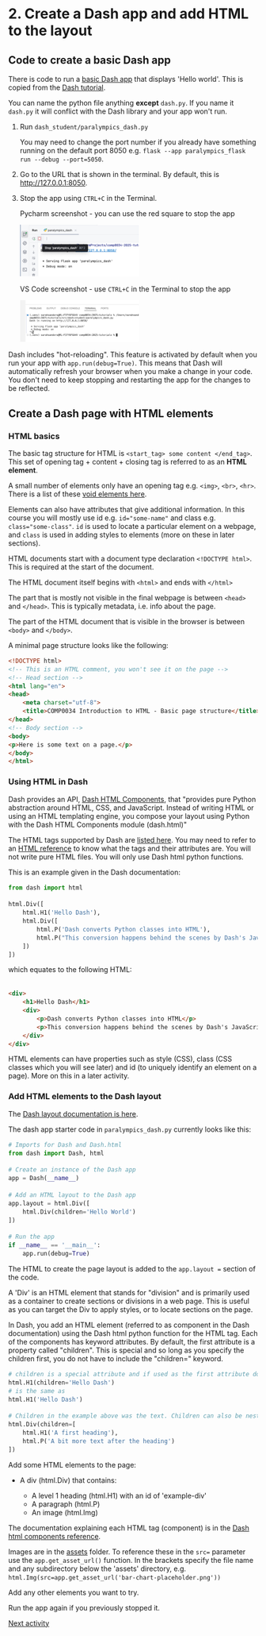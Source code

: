 # 2. Create a Dash app and add HTML to the layout

## Code to create a basic Dash app

There is code to run a [basic Dash app](../src/paralympics_dash/paralympics_dash.py) that displays 'Hello world'. This
is copied from the [Dash tutorial](https://dash.plotly.com/tutorial).

You can name the python file anything **except** `dash.py`. If you name it `dash.py` it will conflict with the Dash
library and your app won't run.

1. Run `dash_student/paralympics_dash.py`

   You may need to change the port number if you already have something running on the default port 8050
   e.g. `flask --app paralympics_flask run --debug --port=5050`.

2. Go to the URL that is shown in the terminal. By default, this is <http://127.0.0.1:8050>.
3. Stop the app using `CTRL+C` in the Terminal.

    Pycharm screenshot - you can use the red square to stop the app

    <img src="../img/pyc-term-dash-stop.png" alt="PyCharm stop Dash app in Terminal" style="width: 50%;">

    VS Code screenshot - use `CTRL+C` in the Terminal to stop the app

    <img src="../img/vsc-term-dash-stop.png" alt="CS Code stop Dash app in Terminal" style="width: 50%;">

Dash includes "hot-reloading". This feature is activated by default when you run your app with `app.run(debug=True)`.
This means that Dash will automatically refresh your browser when you make a change in your code. You don't need to keep
stopping and restarting the app for the changes to be reflected.

## Create a Dash page with HTML elements

### HTML basics

The basic tag structure for HTML is `<start_tag> some content </end_tag>`. This set of opening tag + content + closing
tag is referred to as an **HTML element**.

A small number of elements only have an opening tag e.g. `<img>`, `<br>`, `<hr>`. There is a list of
these [void elements here](https://developer.mozilla.org/en-US/docs/Glossary/Void_element).

Elements can also have attributes that give additional information. In this course you will mostly use id
e.g. `id="some-name"` and class e.g. `class="some-class"`. `id` is used to locate a particular element on a webpage,
and `class` is used in adding styles to elements (more on these in later sections).

HTML documents start with a document type declaration `<!DOCTYPE html>`. This is required at the start of the document.

The HTML document itself begins with `<html>` and ends with `</html>`

The part that is mostly not visible in the final webpage is between `<head>` and `</head>`. This is typically metadata,
i.e. info about the page.

The part of the HTML document that is visible in the browser is between `<body>` and `</body>`.

A minimal page structure looks like the following:

```html
<!DOCTYPE html>
<!-- This is an HTML comment, you won't see it on the page -->
<!-- Head section -->
<html lang="en">
<head>
    <meta charset="utf-8">
    <title>COMP0034 Introduction to HTML - Basic page structure</title>
</head>
<!-- Body section -->
<body>
<p>Here is some text on a page.</p>
</body>
</html>
```

### Using HTML in Dash

Dash provides an API, [Dash HTML Components](https://dash.plotly.com/dash-html-components), that "provides pure Python
abstraction around HTML, CSS, and JavaScript. Instead of writing HTML or using an HTML templating engine, you compose
your layout using Python with the Dash HTML Components module (dash.html)"

The HTML tags supported by Dash are [listed here](https://dash.plotly.com/dash-html-components#full-elements-reference).
You may need to refer to an [HTML reference](https://www.w3schools.com/html/) to know what the tags and their attributes
are. You will not write pure HTML files. You will only use Dash html python functions.

This is an example given in the Dash documentation:

```python
from dash import html

html.Div([
    html.H1('Hello Dash'),
    html.Div([
        html.P('Dash converts Python classes into HTML'),
        html.P("This conversion happens behind the scenes by Dash's JavaScript front-end")
    ])
])
```

which equates to the following HTML:

```html

<div>
    <h1>Hello Dash</h1>
    <div>
        <p>Dash converts Python classes into HTML</p>
        <p>This conversion happens behind the scenes by Dash's JavaScript front-end</p>
    </div>
</div>
```

HTML elements can have properties such as style (CSS), class (CSS classes which you will see later) and id (to uniquely
identify an element on a page). More on this in a later activity.

### Add HTML elements to the Dash layout

The [Dash layout documentation is here](https://dash.plotly.com/layout).

The dash app starter code in `paralympics_dash.py` currently looks like this:

```python
# Imports for Dash and Dash.html
from dash import Dash, html

# Create an instance of the Dash app
app = Dash(__name__)

# Add an HTML layout to the Dash app
app.layout = html.Div([
    html.Div(children='Hello World')
])

# Run the app
if __name__ == '__main__':
    app.run(debug=True)
```

The HTML to create the page layout is added to the `app.layout =` section of the code.

A 'Div' is an HTML element that stands for "division" and is primarily used as a container to create sections or
divisions in a web page. This is useful as you can target the Div to apply styles, or to locate sections on the page.

In Dash, you add an HTML element (referred to as component in the Dash documentation) using the Dash html python
function for the HTML tag. Each of the components has keyword attributes. By default, the first attribute is a property
called "children". This is special and so long as you specify the children first, you do not have to include the
"children=" keyword.

```python
# children is a special attribute and if used as the first attribute does not need to be named
html.H1(children='Hello Dash') 
# is the same as 
html.H1('Hello Dash')

# Children in the example above was the text. Children can also be nested components in a list '[]'. For example:
html.Div(children=[
    html.H1('A first heading'),
    html.P('A bit more text after the heading')
])
```

Add some HTML elements to the page:

- A div (html.Div) that contains:

    - A level 1 heading (html.H1) with an id of 'example-div'
    - A paragraph (html.P)
    - An image (html.Img)

The documentation explaining each HTML tag (component) is in
the [Dash html components reference](https://dash.plotly.com/dash-html-components).

Images are in the [assets](../../src/student/dash_single/assets) folder. To reference these in the `src=` parameter use the
`app.get_asset_url()` function. In the brackets specify the file name and any subdirectory below the 'assets' directory,
e.g. `html.Img(src=app.get_asset_url('bar-chart-placeholder.png'))`

Add any other elements you want to try.

Run the app again if you previously stopped it.

[Next activity](1-2-add-bootstrap.md)